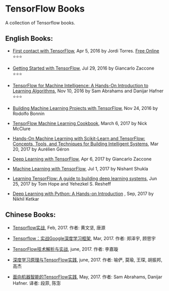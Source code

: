 # TensorFlow Books
A collection of Tensorflow books.

## English Books:

- [First contact with TensorFlow](), Apr 5, 2016 by Jordi Torres. [Free Online](http://jorditorres.org/first-contact-with-tensorflow/) :star::star::star:

- [Getting Started with TensorFlow](), Jul 29, 2016 by Giancarlo Zaccone :star::star::star:

- [TensorFlow for Machine Intelligence: A Hands-On Introduction to Learning Algorithms](), Nov 10, 2016 by Sam Abrahams and Danijar Hafner :star::star::star:

- [Building Machine Learning Projects with TensorFlow](), Nov 24, 2016 by Rodolfo Bonnin

- [TensorFlow Machine Learning Cookbook](), March 6, 2017 by Nick McClure

- [Hands-On Machine Learning with Scikit-Learn and TensorFlow: Concepts, Tools, and Techniques for Building Intelligent Systems](), Mar 20, 2017 by Aurélien Géron

- [Deep Learning with TensorFlow](), Apr 6, 2017 by Giancarlo Zaccone

- [Machine Learning with TensorFlow](http://www.tensorflowbook.com), Jul 1, 2017 by Nishant Shukla

- [Learning TensorFlow: A guide to building deep learning systems](), Jun 25, 2017 by Tom Hope and Yehezkel S. Resheff

- [Deep Learning with Python: A Hands-on Introduction](https://machinelearningmastery.com/deep-learning-with-python/)
, Sep, 2017 by Nikhil Ketkar 


## Chinese Books:

- [Tensorflow实战](https://book.douban.com/subject/26974266/), Feb, 2017. 作者: 黄文坚, 唐源

- [Tensorflow：实战Google深度学习框架](https://github.com/Bjoux2), Mar, 2017. 作者: 郑泽宇, 顾思宇

- [TensorFlow技术解析与实战](https://book.douban.com/subject/27055214/), june, 2017. 作者: 李嘉璇

- [深度学习原理与TensorFlow实践](https://book.douban.com/subject/27038400/), june, 2017. 作者: 喻俨, 莫瑜, 王琛, 胡振邦, 高杰 

- [面向机器智能的TensorFlow实践](https://book.douban.com/subject/27031750/), May, 2017. 作者: Sam Abrahams, Danijar Hafner. 译者: 段菲, 陈澎
